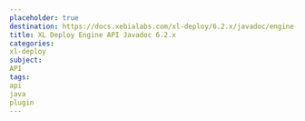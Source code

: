 ```yaml
---
placeholder: true
destination: https://docs.xebialabs.com/xl-deploy/6.2.x/javadoc/engine-api/index.html
title: XL Deploy Engine API Javadoc 6.2.x
categories:
xl-deploy
subject:
API
tags:
api
java
plugin
---
```

